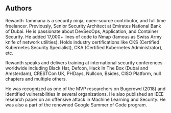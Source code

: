 ## Authors

Rewanth Tammana is a security ninja, open-source contributor, and full time freelancer. Previously, Senior Security Architect at Emirates National Bank of Dubai. He is passionate about DevSecOps, Application, and Container Security. He added 17,000+ lines of code to Nmap (famous as Swiss Army knife of network utilities). Holds industry certifications like CKS (Certified Kubernetes Security Specialist), CKA (Certified Kubernetes Administrator), etc.

Rewanth speaks and delivers training at international security conferences worldwide including Black Hat, Defcon, Hack In The Box (Dubai and Amsterdam), CRESTCon UK, PHDays, Nullcon, Bsides, CISO Platform, null chapters and multiple others.

He was recognized as one of the MVP researchers on Bugcrowd (2018) and identified vulnerabilities in several organizations. He also published an IEEE research paper on an offensive attack in Machine Learning and Security. He was also a part of the renowned Google Summer of Code program.
